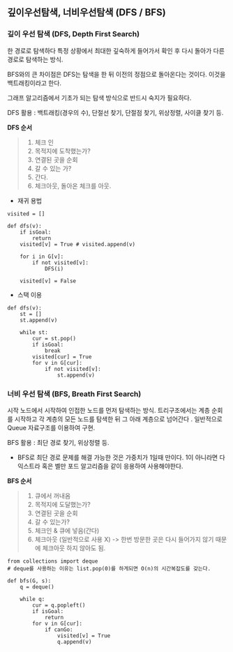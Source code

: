 ## 깊이우선탐색, 너비우선탐색 (DFS / BFS)

### 깊이 우선 탐색 (DFS, Depth First Search)

한 경로로 탐색하다 특정 상황에서 최대한 깊숙하게 들어가서 확인 후 다시 돌아가 다른 경로로 탐색하는 방식.

BFS와의 큰 차이점은 DFS는 탐색을 한 뒤 이전의 정점으로 돌아온다는 것이다. 이것을 백트래킹이라고 한다.

그래프 알고리즘에서 기초가 되는 탐색 방식으로 반드시 숙지가 필요하다.

DFS 활용 : 백트래킹(경우의 수), 단절선 찾기, 단절점 찾기, 위상정렬, 사이클 찾기 등.

__DFS 순서__
> 1. 체크 인
> 2. 목적지에 도착했는가?
> 3. 연결된 곳을 순회
> 4. 갈 수 있는 가?
> 5. 간다.
> 6. 체크아웃, 돌아온 체크를 아웃.

- 재귀 용법
```
visited = []

def dfs(v):
    if isGoal:
        return
    visited[v] = True # visited.append(v)
    
    for i in G[v]:
        if not visited[v]:
            DFS(i)

    visited[v] = False
```
- 스택 이용
```
def dfs(v):
    st = []
    st.append(v)

    while st:
        cur = st.pop()
        if isGoal:
            break
        visited[cur] = True
        for v in G[cur]:
            if not visited[v]:
                st.append(v)
```
### 너비 우선 탐색 (BFS, Breath First Search)

시작 노드에서 시작하여 인접한 노드를 먼저 탐색하는 방식. 트리구조에서는 계층 순회를 시작하고 각 계층의 모든 노드를 탐색한 뒤 그 아래 계층으로 넘어간다 . 일반적으로 Queue 자료구조를 이용하여 구현. 
        
BFS 활용 : 최단 경로 찾기, 위상정렬 등.
* BFS로 최단 경로 문제를 해결 가능한 것은 가중치가 1일때 만이다. 1이 아니라면 다익스트라 혹은 벨만 포드 알고리즘을 같이 응용하여 사용해야한다.

__BFS 순서__
> 1. 큐에서 꺼내옴
> 2. 목적지에 도달했는가?
> 3. 연결된 곳을 순회
> 4. 갈 수 있는가?
> 5. 체크인 & 큐에 넣음(간다)
> 6. 체크아웃 (일반적으로 사용 X) 
> -> 한번 방문한 곳은 다시 들어가지 않기 때문에 체크아웃 하지 않아도 됨.

```
from collections import deque
# deque를 사용하는 이유는 list.pop(0)를 하게되면 O(n)의 시간복잡도를 갖는다.

def bfs(G, s):
    q = deque()

    while q:
        cur = q.popleft()
        if isGoal:
            return
        for v in G[cur]:
            if canGo:
                visited[v] = True
                q.append(v)
```